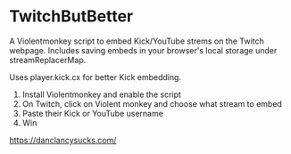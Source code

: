 # TwitchButBetter
A Violentmonkey script to embed Kick/YouTube strems on the Twitch webpage. Includes saving embeds in your browser's local storage under streamReplacerMap.  

Uses player.kick.cx for better Kick embedding.

1. Install Violentmonkey and enable the script
2. On Twitch, click on Violent monkey and choose what stream to embed
3. Paste their Kick or YouTube username
4. Win

https://danclancysucks.com/
